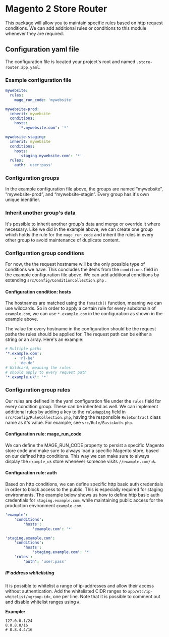 # Magento 2 Store Router

This package will allow you to maintain specific rules based on http request conditions. We can add additional rules or conditions to this module whenever they are required.

## Configuration yaml file
The configuration file is located your project's root and named `.store-router.app.yaml`.

### Example configuration file

```yaml
mywebsite:
  rules:
    mage_run_code: 'mywebsite'

mywebsite-prod:
  inherit: mywebsite
  conditions:
    hosts:
      '*.mywebsite.com': '*'

mywebsite-staging:
  inherit: mywebsite
  conditions:
    hosts:
      'staging.mywebsite.com': '*'
  rules:
    auth: 'user:pass'
```

### Configuration groups
In the example configuration file above, the groups are named “mywebsite”, “mywebsite-prod”, and “mywebsite-stagin”. Every group has it's own unique identifier.

### Inherit another group's data
It's possible to inherit another group's data and merge or override it where necessary. Like we did in the example above, we can create one group which holds the rule for the `mage_run_code` and inherit the rules in every other group to avoid maintenance of duplicate content.

### Configuration group conditions
For now, the the request hostname will be the only possible type of conditions we have. This concludes the items from the  `conditions`  field in the example configuration file above. We can add additional conditions by extending  `src/Config/ConditionCollection.php` .

#### Configuration condition: hosts
The hostnames are matched using the `fnmatch()` function, meaning we can use wildcards. So in order to apply a certain rule for every subdomain of `example.com`, we can use `*.example.com` in the configuration as shown in the example above.

The value for every hostname in the configuration should be the request paths the rules should be applied for. The request path can be either a string or an array. Here's an example:
```yaml
# Multiple paths
'*.example.com':
    - 'nl-be'
    - 'de-de'
# Wildcard, meaning the rules 
# should apply to every request path
'*.example.uk': '*'
```

### Configuration group rules
Our rules are defined in the yaml configuration file under the `rules` field for every condition group. These can be inherited as well. We can implement additional rules by adding a key to the `ruleMapping` field in `src/Config/RuleCollection.php`, having the responsible `RuleContract` class name as it's value. For example, see `src/Rule/BasicAuth.php`.

#### Configuration rule: mage_run_code
We can define the MAGE_RUN_CODE property to persist a specific Magento store code and make sure to always load a specific Magento store, based on our defined http conditions. This way we can make sure to always display the `example_uk` store whenever someone visits `//example.com/uk`.

#### Configuration rule: auth
Based on http conditions, we can define specific http basic auth credentials in order to block access to the public. This is especially required for staging environments. The example below shows us how to define http basic auth credentials for `staging.example.com`, while maintaining public access for the production environment `example.com`.

```yaml
'example':
    'conditions':
        'hosts':
            'example.com': '*'

'staging.example.com':
    'conditions':
        'hosts':
            'staging.example.com': '*'
    'rules':
        'auth': 'user:pass'
```

##### IP address whitelisting
It is possible to whitelist a range of ip-addresses and allow their access without authentication. Add the whitelisted CIDR ranges to `app/etc/ip-whitelist/<group-id>`, one per line. Note that it is possible to comment out and disable whitelist ranges using `#`.

**Example:**
```
127.0.0.1/24
8.8.8.8/16
# 8.8.4.4/16
```

